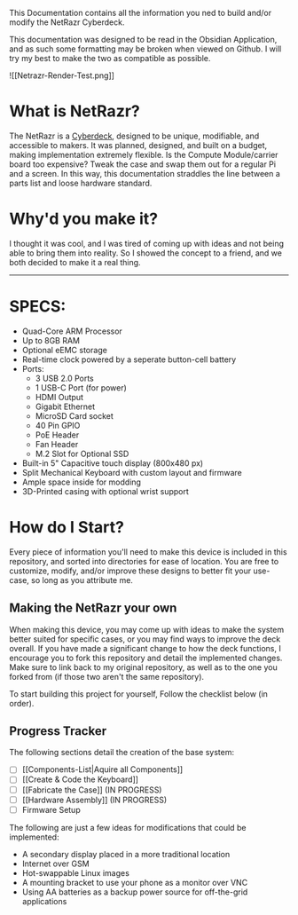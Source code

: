 This Documentation contains all the information you ned to build and/or modify the NetRazr Cyberdeck.

This documentation was designed to be read in the Obsidian Application, and as such some formatting may be broken when viewed on Github. I will try my best to make the two as compatible as possible.

![[Netrazr-Render-Test.png]]

# What is NetRazr?
The NetRazr is a [Cyberdeck](https://cyberdeck.cafe/mix/what-is-a-cyberdeck), designed to be unique, modifiable, and accessible to makers. It was planned, designed, and built on a budget, making implementation extremely flexible. Is the Compute Module/carrier board too expensive? Tweak the case and swap them out for a regular Pi and a screen. In this way, this documentation straddles the line between a parts list and loose hardware standard.

# Why'd you make it?
I thought it was cool, and I was tired of coming up with ideas and not being able to bring them into reality. So I showed the concept to a friend, and we both decided to make it a real thing.

---


# SPECS:
- Quad-Core ARM Processor
- Up to 8GB RAM
- Optional eEMC storage
- Real-time clock powered by a seperate button-cell battery
- Ports:
	- 3 USB 2.0 Ports
	- 1 USB-C Port (for power)
	- HDMI Output
	- Gigabit Ethernet
	- MicroSD Card socket
	- 40 Pin GPIO
	- PoE Header
	- Fan Header
	- M.2 Slot for Optional SSD
- Built-in 5" Capacitive touch display (800x480 px)
- Split Mechanical Keyboard with custom layout and firmware
- Ample space inside for modding
- 3D-Printed casing with optional wrist support

# How do I Start?
Every piece of information you'll need to make this device is included in this repository, and sorted into directories for ease of location. You are free to customize, modify, and/or improve these designs to better fit your use-case, so long as you attribute me.

## Making the NetRazr your own
When making this device, you may come up with ideas to make the system better suited for specific cases, or you may find ways to improve the deck overall. If you have made a significant change to how the deck functions, I encourage you to fork this repository and detail the implemented changes. Make sure to link back to my original repository, as well as to the one you forked from (if those two aren't the same repository).

To start building this project for yourself, Follow the checklist below (in order).
## Progress Tracker
The following sections detail the creation of the base system:
- [ ] [[Components-List|Aquire all Components]]
- [ ] [[Create & Code the Keyboard]]
- [ ] [[Fabricate the Case]] (IN PROGRESS)
- [ ] [[Hardware Assembly]] (IN PROGRESS)
- [ ] Firmware Setup

The following are just a few ideas for modifications that could be implemented:
- A secondary display placed in a more traditional location
- Internet over GSM
- Hot-swappable Linux images
- A mounting bracket to use your phone as a monitor over VNC
- Using AA batteries as a backup power source for off-the-grid applications